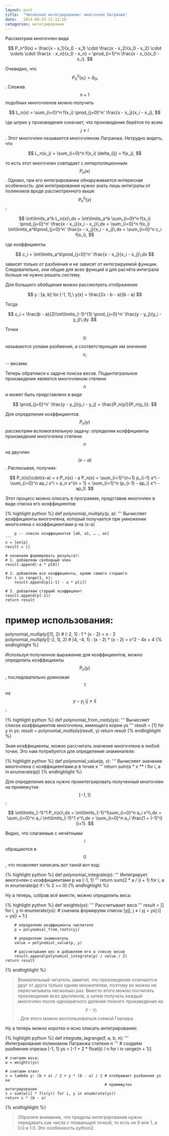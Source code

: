 ```yaml
---
layout: post
title:  "Численное интегрирование: многочлен Лагранжа"
date:   2014-09-23 21:12:19
categories: интегрирование
---
```


Рассмотрим многочлен вида

$$
    P_n^0(x) = \frac{x - x_1}{x_0 - x_1} \cdot \frac{x - x_2}{x_0 - x_2} \cdot
    \cdots \cdot \frac{x - x_n}{x_0 - x_n} =
    \prod_{i=1}^n \frac{x - x_i}{x_0 - x_i}.
$$

Очевидно, что $$ P_n^0(x_i) = \delta_{0i} $$. Сложив $$ n+1 $$ подобных
многочленов можно получить

$$
    L_n(x) = \sum_{i=0}^n f(x_i) \prod_{j=0}^n' \frac{x - x_j}{x_i - x_j},
$$

где штрих у произведения означает, что произведение берётся по всем
$$ j \neq i $$. Этот многочлен называется многочленом Лагранжа. Нетрудно видеть,
что

$$
    L_n(x_j) = \sum_{i=0}^n f(x_i) \delta_{ij} = f(x_j),
$$

то есть этот многочлен совпадает с интерполяционным $$ P_n(x) $$. Однако, при
его интегрировании обнаруживается интересная особенность: для интегрирования
нужно знать лишь интегралы от полиномов вроде рассмотренного выше
$$ P_n^0(x) $$:

$$
    \int\limits_a^b L_n(x)\,dx =
    \int\limits_a^b
    \sum_{i=0}^n f(x_i) \prod_{j=0}^n' \frac{x - x_j}{x_i - x_j}\,dx =
    \sum_{i=0}^n f(x_i)
    \int\limits_a^b\prod_{j=0}^n' \frac{x - x_j}{x_i - x_j}\,dx =
    \sum_{i=0}^n c_i f(x_i),
$$

где коэффициенты

$$
    c_i = \int\limits_a^b\prod_{j=0}^n' \frac{x - x_j}{x_i - x_j}\,dx
$$

зависят только от разбиения и не зависят от интегрируемой функции.
Следовательно, они общие для всех функций и для расчёта интеграла больше
не нужно решать систему.

Для большего обобщения можно рассмотреть отображение

$$
    y : [a, b] \to [-1, 1],\ y(x) = \frac{2x - b - a}{b - a}
$$

Тогда

$$
    c_i = \frac{b - a}{2}\int\limits_{-1}^{1}
          \prod_{j=0}^n' \frac{y - y_j}{y_i - y_j}\,dy.
$$

Точки $$ y_i $$ называются узлами разбиения, а соответствующие им значения
$$ c_i $$ -- весами.

Теперь обратимся к задаче поиска весов. Подынтегральное произведение является многочленом
степени $$ n $$ и может быть представлено в виде

$$
    \prod_{j=0}^n' \frac{y - y_j}{y_i - y_j} = \frac{P_n(y)}{P_n(y_i)}.
$$

Для определения коэффициентов $$ P_n(y) $$ рассмотрим вспомогательную задачу:
определим коэффициенты произведения многочлена степени $$ n $$ на двучлен
$$ (x - a) $$. Расписывая, получим:

$$
    P_n(x)\cdot(x-a) = x P_n(x) - a P_n(x) = \sum_{i=1}^{n+1} p_{i-1} x^i -
    \sum_{i=0}^n ap_i x^i = p_n x^{n + 1} + \sum_{i=1}^n (p_{i-1} - ap_i) x^i -
    ap_0.
$$

Этот процесс можно описать в программе, представив многочлен в виде списка его
коэффициентов:

{% highlight python %}
def polynomial_multiply(p, a):
    '''
        Вычисляет коэффициенты многочлена, который получается при умножении
        многочлена с коэффициентами p на (x-a)

        p -- список коэффициентов [a0, a1, … , an]
    '''
    n = len(p)
    result = []

    # начинаем формировать результат:
    # 1. добавляем свободный член
    result.append(-a * p[0])

    # 2. добавляем все коэффициенты, кроме самого старшего
    for i in range(1, n):
        result.append(p[i-1] - a * p[i])

    # 3. добавляем старший коэффициент
    result.append(p[-1])
    return result

# пример использования:
polynomial_multiply([1], 2)     # [-2, 1]    : 1 * (x - 2) = x - 2
polynomial_multiply([-2, 1], 2) # [4, -4, 1] : (x - 2) * (x - 2) = x^2 - 4x + 4
{% endhighlight %}

Используя полученное выражение для коэффициентов, можно определить коэффициенты
$$ P_n(y) $$, последовательно домножая $$ 1 $$ на  $$ y - y_j\ (j \ne i) $$:

{% highlight python %}
def polynomial_from_roots(ys):
    '''
        Вычисляет список коэффициентов многочлена, имеющего корни ys
    '''
    result = [1]
    for y in ys:
        result = polynomial_multiply(result, y)
    return result
{% endhighlight %}

Зная коэффициенты, можно рассчитать значение многочлена в любой точке. Это нам
потребуется для определения знаменателя:

{% highlight python %}
def polynomial_value(p, x):
    '''
        Вычисляет значение многочлена с коэффициентами p в точке x
    '''
    return sum(a * x ** i for i, a in enumerate(p))
{% endhighlight %}

Для определения веса нужно проинтегрировать полученный многочлен на промежутке
$$ [-1, 1] $$:

$$
    \int\limits_{-1}^1 P_n(x)\,dx = \int\limits_{-1}^1\sum_{i=0}^n a_i x^i\,dx
    = \sum_{i=0}^n a_i \int\limits_{-1}^1 x^i\,dx =
    \sum_{i=0}^n a_i \frac{1 + (-1)^i}{i+1}.
$$

Видно, что слагаемые с нечётными $$ i $$ обращаются в $$ 0 $$, что позволяет
написать вот такой вот код:

{% highlight python %}
def polynomial_integrate(p):
    '''
        Интегрирует многочлен с коэффициентами p на [-1, 1]
    '''
    return sum(2 * a / (i + 1) for i, a in enumerate(p) if i % 2 == 0)
{% endhighlight %}

Ну а теперь, собрав всё вместе, можно определить веса:

{% highlight python %}
def weights(ys):
    '''
        Рассчитывает веса
    '''
    result = []
    for i, y in enumerate(ys):
        # сначала формируем список [yj], j ≠ i
        yj = ys[:i] + ys[i + 1:]

        # определяем коэффициенты числителя
        p = polynomial_from_roots(yj)

        # определяем знаменатель
        value = polynomial_value(p, y)

        # рассчитываем вес и добавляем его в список весов
        result.append(polynomial_integrate(p) / value / 2)
    return result
{% endhighlight %}

> Внимательный читатель заметит, что произведения отличаются друг от друга
> только одним множителем, поэтому их можно не пересчитывать несколько раз.
> Вместо этого можно посчитать произведение всех двучленов, а затем получать
> каждый многочлен после однократного деления полного произведения на
> $$ y - y_i $$. Для этого можно воспользоваться схемой Горнера.

Ну а теперь можно коротко и ясно описать интегрирование:

{% highlight python %}
def integrate_lagrange(f, a, b, n):
    '''
        Интегрирование полиномом Лагранжа степени n
    '''
    # создаём разбиение отрезка [-1, 1]
    ys = [-1 + 2 * float(i) / n for i in range(n + 1)]

    # считаем веса:
    w = weights(ys)

    # считаем ответ
    x = lambda y: (b + a) / 2 + y * (b - a) / 2 # отображает разбиение ys на
                                                # промежуток интегрирования
    s = sum(w[i] * f(x(y)) for i, y in enumerate(ys))
    return s * (b - a)
{% endhighlight %}

> Обратите внимание, что пределы интегрирования нужно передавать как числа с
> плавающей точкой, то есть не 0 или 1, а 0.0 и 1.0. Это особенность python2.

